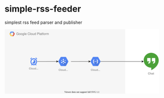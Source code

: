 # simple-rss-feeder
simplest rss feed parser and publisher

![architecture](res/img/architecture.drawio.svg)
